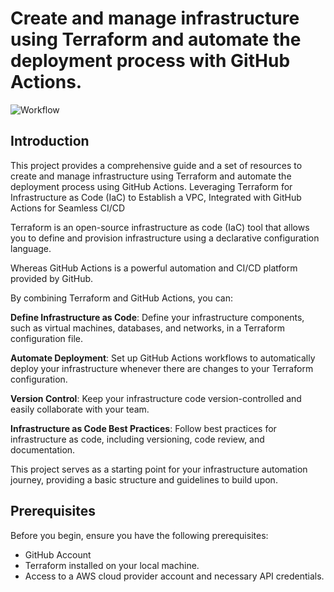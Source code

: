 # Create and manage infrastructure using Terraform and automate the deployment process with GitHub Actions.

![Workflow](https://github.com/pranavp14/terraform-vpc-github-action/assets/86883246/5ebc2b95-08ba-4d62-a4a9-c4dad479a856)
 
 ## Introduction 
 This project provides a comprehensive guide and a set of resources to create and manage infrastructure using Terraform and automate the deployment process using GitHub Actions. Leveraging Terraform for Infrastructure as Code (IaC) to Establish a VPC, Integrated with GitHub Actions for Seamless CI/CD
 
 Terraform is an open-source infrastructure as code (IaC) tool that allows you to define and provision infrastructure using a declarative configuration language. 
 
 Whereas GitHub Actions is a powerful automation and CI/CD platform provided by GitHub.

 
By combining Terraform and GitHub Actions, you can:

**Define Infrastructure as Code**: Define your infrastructure components, such as virtual machines, databases, and networks, in a Terraform configuration file.

**Automate Deployment**: Set up GitHub Actions workflows to automatically deploy your infrastructure whenever there are changes to your Terraform configuration.

**Version Control**: Keep your infrastructure code version-controlled and easily collaborate with your team.

**Infrastructure as Code Best Practices**: Follow best practices for infrastructure as code, including versioning, code review, and documentation.

This project serves as a starting point for your infrastructure automation journey, providing a basic structure and guidelines to build upon.

## Prerequisites
Before you begin, ensure you have the following prerequisites:

* GitHub Account
* Terraform installed on your local machine.
* Access to a AWS cloud provider account and necessary API credentials.


